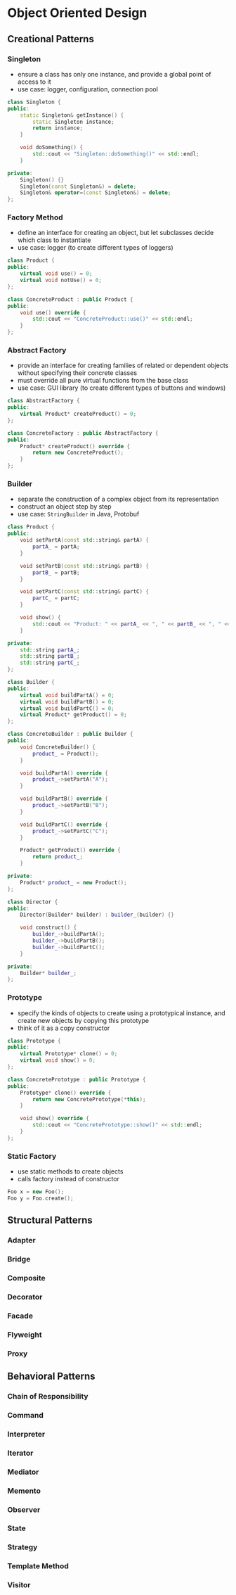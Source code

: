 # Object Oriented Design

## Creational Patterns

### Singleton

- ensure a class has only one instance, and provide a global point of access to it
- use case: logger, configuration, connection pool

```cpp
class Singleton {
public:
    static Singleton& getInstance() {
        static Singleton instance;
        return instance;
    }

    void doSomething() {
        std::cout << "Singleton::doSomething()" << std::endl;
    }

private:
    Singleton() {}
    Singleton(const Singleton&) = delete;
    Singleton& operator=(const Singleton&) = delete;
};
```

### Factory Method

- define an interface for creating an object, but let subclasses decide which class to instantiate
- use case: logger (to create different types of loggers)

```cpp
class Product {
public:
    virtual void use() = 0;
    virtual void notUse() = 0;
};

class ConcreteProduct : public Product {
public:
    void use() override {
        std::cout << "ConcreteProduct::use()" << std::endl;
    }
};
```

### Abstract Factory

- provide an interface for creating families of related or dependent objects without specifying their concrete classes
- must override all pure virtual functions from the base class
- use case: GUI library (to create different types of buttons and windows)

```cpp
class AbstractFactory {
public:
    virtual Product* createProduct() = 0;
};

class ConcreteFactory : public AbstractFactory {
public:
    Product* createProduct() override {
        return new ConcreteProduct();
    }
};
```

### Builder

- separate the construction of a complex object from its representation
- construct an object step by step
- use case: `StringBuilder` in Java, Protobuf

```cpp
class Product {
public:
    void setPartA(const std::string& partA) {
        partA_ = partA;
    }

    void setPartB(const std::string& partB) {
        partB_ = partB;
    }

    void setPartC(const std::string& partC) {
        partC_ = partC;
    }

    void show() {
        std::cout << "Product: " << partA_ << ", " << partB_ << ", " << partC_ << std::endl;
    }

private:
    std::string partA_;
    std::string partB_;
    std::string partC_;
};

class Builder {
public:
    virtual void buildPartA() = 0;
    virtual void buildPartB() = 0;
    virtual void buildPartC() = 0;
    virtual Product* getProduct() = 0;
};

class ConcreteBuilder : public Builder {
public:
    void ConcreteBuilder() {
        product_ = Product();
    }

    void buildPartA() override {
        product_->setPartA("A");
    }

    void buildPartB() override {
        product_->setPartB("B");
    }

    void buildPartC() override {
        product_->setPartC("C");
    }

    Product* getProduct() override {
        return product_;
    }

private:
    Product* product_ = new Product();
};

class Director {
public:
    Director(Builder* builder) : builder_(builder) {}

    void construct() {
        builder_->buildPartA();
        builder_->buildPartB();
        builder_->buildPartC();
    }

private:
    Builder* builder_;
};
```

### Prototype

- specify the kinds of objects to create using a prototypical instance, and create new objects by copying this prototype
- think of it as a copy constructor

```cpp
class Prototype {
public:
    virtual Prototype* clone() = 0;
    virtual void show() = 0;
};

class ConcretePrototype : public Prototype {
public:
    Prototype* clone() override {
        return new ConcretePrototype(*this);
    }

    void show() override {
        std::cout << "ConcretePrototype::show()" << std::endl;
    }
};
```

### Static Factory

- use static methods to create objects
- calls factory instead of constructor

```cpp
Foo x = new Foo();
Foo y = Foo.create();
```

## Structural Patterns

### Adapter

### Bridge

### Composite

### Decorator

### Facade

### Flyweight

### Proxy

## Behavioral Patterns

### Chain of Responsibility

### Command

### Interpreter

### Iterator

### Mediator

### Memento

### Observer

### State

### Strategy

### Template Method

### Visitor
